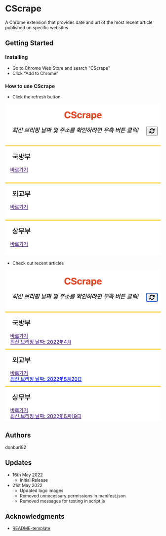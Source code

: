 # CScrape

A Chrome extension that provides date and url of the most recent article published on specific websites

## Getting Started

### Installing

* Go to Chrome Web Store and search "CScrape"
* Click "Add to Chrome"

### How to use CScrape

* Click the refresh button

![Before Refresh](./screenshots/beforeRefresh.png)

* Check out recent articles

![After Refresh](./screenshots/afterRefresh.png)

## Authors

donburi82

## Updates

* 16th May 2022
    * Initial Release
* 21st May 2022
    * Updated logo images
    * Removed unnecessary permissions in manifest.json
    * Removed messages for testing in script.js

## Acknowledgments

* [README-template](https://gist.github.com/DomPizzie/7a5ff55ffa9081f2de27c315f5018afc)
